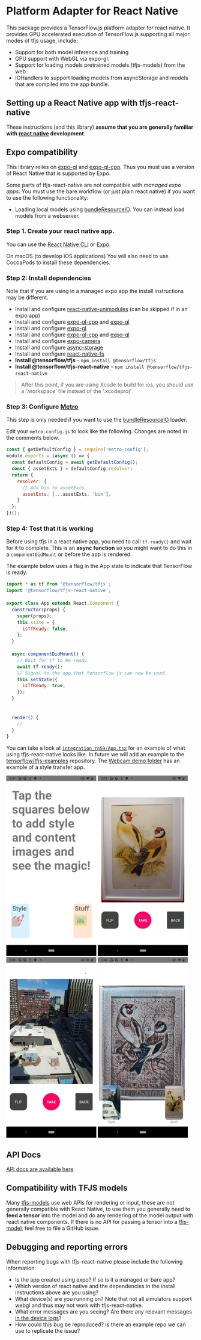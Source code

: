 # Platform Adapter for React Native

This package provides a TensorFlow.js platform adapter for react native. It
provides GPU accelerated execution of TensorFlow.js supporting all major modes
of tfjs usage, include:
  - Support for both model inference and training
  - GPU support with WebGL via expo-gl.
  - Support for loading models pretrained models (tfjs-models) from the web.
  - IOHandlers to support loading models from asyncStorage and models
    that are compiled into the app bundle.

## Setting up a React Native app with tfjs-react-native

These instructions (and this library) **assume that you are generally familiar with [react native](https://facebook.github.io/react-native/) development**.

## Expo compatibility

This library relies on [expo-gl](https://github.com/expo/expo/tree/master/packages/expo-gl) and [expo-gl-cpp](https://github.com/expo/expo/tree/master/packages/expo-gl-cpp). Thus you must use a version of React Native that is supported by Expo.

Some parts of tfjs-react-native are not compatible with _managed expo apps_. You must use the bare workflow (or just plain react native) if you want to use the following functionality:
 - Loading local models using [bundleResourceIO](https://js.tensorflow.org/api_react_native/latest/#bundleResourceIO). You can instead load models from a webserver.

### Step 1. Create your react native app.

You can use the [React Native CLI](https://facebook.github.io/react-native/docs/getting-started) or [Expo](https://expo.io/).

On macOS (to develop iOS applications) You will also need to use CocoaPods to install these dependencies.

### Step 2: Install dependencies

Note that if you are using in a managed expo app the install instructions may be different.

  - Install and configure [react-native-unimodules](https://github.com/unimodules/react-native-unimodules) (can be skipped if in an expo app)
  - Install and configure [expo-gl-cpp](https://github.com/expo/expo/tree/master/packages/expo-gl-cpp) and [expo-gl](https://github.com/expo/expo/tree/master/packages/expo-gl)
  - Install and configure [expo-gl](https://github.com/expo/expo/tree/master/packages/expo-gl)
  - Install and configure [expo-gl-cpp](https://github.com/expo/expo/tree/master/packages/expo-gl-cpp) and [expo-gl](https://github.com/expo/expo/tree/master/packages/expo-gl)
  - Install and configure [expo-camera](https://www.npmjs.com/package/expo-camera)
  - Install and configure [async-storage](https://github.com/react-native-community/async-storage)
  - Install and configure [react-native-fs](https://www.npmjs.com/package/react-native-fs)
  - **Install @tensorflow/tfjs** - `npm install @tensorflow/tfjs`
  - **Install @tensorflow/tfjs-react-native** - `npm install @tensorflow/tfjs-react-native`


> After this point, if you are using Xcode to build for ios, you should use a ‘.workspace’ file instead of the ‘.xcodeproj’

### Step 3: Configure [Metro](https://facebook.github.io/metro/)

This step is only needed if you want to use the [bundleResourceIO](https://js.tensorflow.org/api_react_native/latest/#bundleResourceIO) loader.

Edit your `metro.config.js` to look like the following. Changes are noted in
the comments below.

```js
const { getDefaultConfig } = require('metro-config');
module.exports = (async () => {
  const defaultConfig = await getDefaultConfig();
  const { assetExts } = defaultConfig.resolver;
  return {
    resolver: {
      // Add bin to assetExts
      assetExts: [...assetExts, 'bin'],
    }
  };
})();
```

### Step 4: Test that it is working

Before using tfjs in a react native app, you need to call `tf.ready()` and wait for it to complete. This is an **async function** so you might want to do this in a `componentDidMount` or before the app is rendered.

The example below uses a flag in the App state to indicate that TensorFlow is ready.


```js
import * as tf from '@tensorflow/tfjs';
import '@tensorflow/tfjs-react-native';

export class App extends React.Component {
  constructor(props) {
    super(props);
    this.state = {
      isTfReady: false,
    };
  }

  async componentDidMount() {
    // Wait for tf to be ready.
    await tf.ready();
    // Signal to the app that tensorflow.js can now be used.
    this.setState({
      isTfReady: true,
    });
  }


  render() {
    //
  }
}
```

You can take a look at [`integration_rn59/App.tsx`](integration_rn59/App.tsx) for an example of what using tfjs-react-native looks like. In future we will add an example to the [tensorflow/tfjs-examples](https://github.com/tensorflow/tfjs-examples) repository.
The [Webcam demo folder](integration_rn59/components/webcam) has an example of a style transfer app.

![style transfer app initial screen](images/rn-styletransfer_1.jpg)
![style transfer app initial screen](images/rn-styletransfer_2.jpg)
![style transfer app initial screen](images/rn-styletransfer_3.jpg)
![style transfer app initial screen](images/rn-styletransfer_4.jpg)


## API Docs

[API docs are available here](https://js.tensorflow.org/api_react_native/latest/)

## Compatibility with TFJS models

Many [tfjs-models](https://github.com/tensorflow/tfjs-models) use web APIs for rendering or input, these are not generally compatible with React Native, to use them you generally need to **feed a tensor** into the model and do any rendering of the model output with react native components. If there is no API for passing a tensor into a [tfjs-model](https://github.com/tensorflow/tfjs-models), feel free to file a GitHub issue.

## Debugging and reporting errors

When reporting bugs with tfjs-react-native please include the following information:

  - Is the app created using expo? If so is it a managed or bare app?
  - Which version of react native and the dependencies in the install instructions above are you using?
  - What device(s) are you running on? Note that not all simulators support webgl and thus may not work with tfjs-react-native.
  - What error messages are you seeing? Are there any relevant messages [in the device logs](https://reactnative.dev/docs/debugging#accessing-console-logs)?
  - How could this bug be reproduced? Is there an example repo we can use to replicate the issue?

